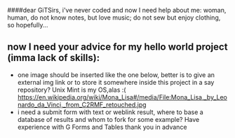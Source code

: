 ####dear GiTSirs, i've never coded and now I need help
about me: woman, human, do not know notes, but love music; do not sew but enjoy clothing, so hopefully...
## now I need your advice for my hello world project (imma lack of skills):
- one image should be inserted like the one below, better is to give an external img link or to store it somewhere inside this project in a say repository? Unix Mint is my OS,alas :(
https://en.wikipedia.org/wiki/Mona_Lisa#/media/File:Mona_Lisa,_by_Leonardo_da_Vinci,_from_C2RMF_retouched.jpg
- i need a submit form with text or weblink result, where to base a database of results and whom to fork for some example? Have experience with G Forms and Tables 
thank you in advance
